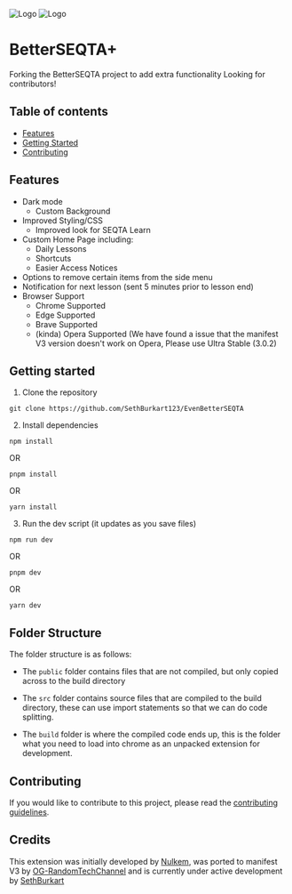 ![Logo](https://raw.githubusercontent.com/SethBurkart123/BetterThanBetterSeqta/c96edd5956fc11571408310aea98cf7222d6876f/src/icons/betterseqta-light-full.png#gh-dark-mode-only)
![Logo](https://raw.githubusercontent.com/SethBurkart123/BetterThanBetterSeqta/c96edd5956fc11571408310aea98cf7222d6876f/src/icons/betterseqta-dark-full.png#gh-light-mode-only)

# BetterSEQTA+

Forking the BetterSEQTA project to add extra functionality
Looking for contributors!

## Table of contents

- [Features](#features)
- [Getting Started](#getting-started)
- [Contributing](#contributing)

## Features

- Dark mode
  - Custom Background
- Improved Styling/CSS
  - Improved look for SEQTA Learn
- Custom Home Page including:
  - Daily Lessons
  - Shortcuts
  - Easier Access Notices
- Options to remove certain items from the side menu
- Notification for next lesson (sent 5 minutes prior to lesson end)
- Browser Support
  - Chrome Supported
  - Edge Supported
  - Brave Supported
  - (kinda) Opera Supported (We have found a issue that the manifest V3 version doesn't work on Opera, Please use Ultra Stable (3.0.2)

## Getting started

1. Clone the repository

```
git clone https://github.com/SethBurkart123/EvenBetterSEQTA
```

2. Install dependencies

```
npm install
```
OR
```
pnpm install
```
OR
```
yarn install
```

3. Run the dev script (it updates as you save files)

```
npm run dev
```
OR
```
pnpm dev
```
OR
```
yarn dev
```

## Folder Structure

The folder structure is as follows:

- The `public` folder contains files that are not compiled, but only copied across to the build directory

- The `src` folder contains source files that are compiled to the build directory, these can use import statements so that we can do code splitting.

- The `build` folder is where the compiled code ends up, this is the folder what you need to load into chrome as an unpacked extension for development.

## Contributing

If you would like to contribute to this project, please read the [contributing guidelines](CONTRIBUTING.md).

## Credits

This extension was initially developed by [Nulkem](https://github.com/Nulkem/betterseqta), was ported to manifest V3 by [OG-RandomTechChannel](https://github.com/OG-RandomTechChannel) and is currently under active development by [SethBurkart](https://github.com/SethBurkart123)
